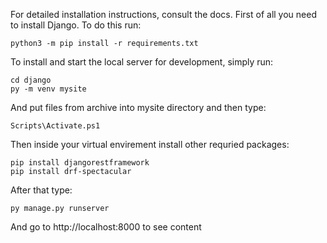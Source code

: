 For detailed installation instructions, consult the docs.
First of all you need to install Django. To do this run:
```shell
python3 -m pip install -r requirements.txt
```
To install and start the local server for development, simply run:
```shell
cd django
py -m venv mysite
```
And put files from archive into mysite directory and then type:
```shell
Scripts\Activate.ps1
```
Then inside your virtual envirement install other requried packages:
```shell
pip install djangorestframework 
pip install drf-spectacular
```
After that type:
```shell
py manage.py runserver
```
And go to http://localhost:8000 to see content

